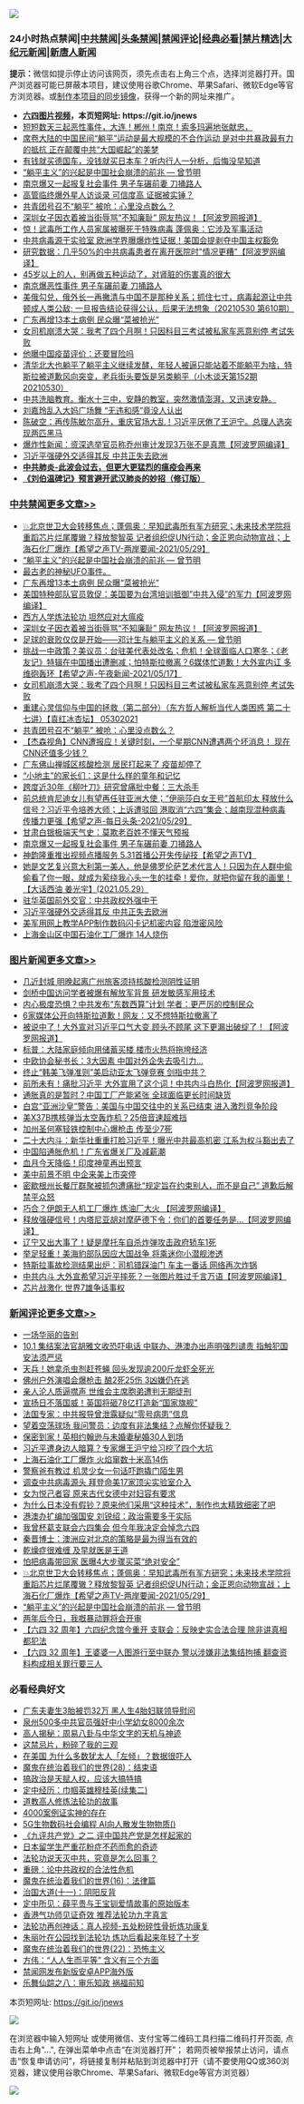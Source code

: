 ![](https://raw.githubusercontent.com/fqnews/bnews/master/64photo/fqnews-qr.jpg)

<div id="tt">
<h3>24小时热点禁闻|<a href="#%E4%B8%AD%E5%85%B1%E7%A6%81%E9%97%BB%E6%9B%B4%E5%A4%9A%E6%96%87%E7%AB%A0">中共禁闻</a>|<a href="#%E5%9B%BE%E7%89%87%E6%96%B0%E9%97%BB%E6%9B%B4%E5%A4%9A%E6%96%87%E7%AB%A0">头条禁闻</a>|<a href="#%E6%96%B0%E9%97%BB%E8%AF%84%E8%AE%BA%E6%9B%B4%E5%A4%9A%E6%96%87%E7%AB%A0">禁闻评论|<a href="#%E5%BF%85%E7%9C%8B%E7%BB%8F%E5%85%B8%E5%A5%BD%E6%96%87">经典必看|<a href="/video.md#%E7%A6%81%E7%89%87%E7%B2%BE%E9%80%89">禁片精选</a>|<a href="https://github.com/fqnews/djy/blob/master/gb/nf1351518.md#1">大纪元新闻</a>|<a href="https://github.com/fqnews/ntdtv/blob/master/gb/prog204.md#1">新唐人新闻</a></h3>
<div><b>提示：</b>微信如提示停止访问该网页，须先点击右上角三个点，选择浏览器打开。国产浏览器可能已屏蔽本项目，建议使用谷歌Chrome、苹果Safari、微软Edge等官方浏览器。或<a href="https://github.com/fqnews/bnews/blob/master/%E5%88%B6%E4%BD%9Cgit%E7%A6%81%E9%97%BB%E9%95%9C%E5%83%8F.md">制作本项目的同步镜像</a>，获得一个新的网址来推广。</div>
<ul>
<li><b><a href="http://d1.bdrive.tk/64.mp4" target="_blank">六四图片视频</a>，本页短网址: https://git.io/jnews</b></li>
<li><a href="/bannedvideo/20210530/1556437.md">短短数天三起恶性事件，大连！郴州！南京！索多玛遍地张献忠，</a></li>
<li><a href="/bannedvideo/20210530/1556398.md">席卷大陆的中国民间“躺平”运动是最大规模的不合作运动 是对中共暴政最有力的抵抗 正在颠覆中共“大国崛起”的美梦</a></li>
<li><a href="/lifebaike/20210530/1556461.md">有钱就买德国车，没钱就买日本车？听内行人一分析，后悔没早知道</a></li>
<li><a href="/comments/20210530/1556699.md">“躺平主义”的兴起是中国社会崩溃的前兆 — 曾节明</a></li>
<li><a href="/cbnews/20210530/1556477.md">南京爆又一起报复社会事件 男子车碾前妻 刀捅路人</a></li>
<li><a href="/cnnews/20210530/1556426.md">高管临终爆外星人访谈录 可信度高 证据被实锤？</a></li>
<li><a href="/cbnews/20210530/1556578.md">共青团号召不“躺平” 被呛：心里没点数么？</a></li>
<li><a href="/cbnews/20210530/1556632.md">深圳女子因衣着被当街辱骂“不知廉耻” 网友热议！【阿波罗网报道】</a></li>
<li><a href="/comments/20210530/1556633.md">惊！武毒所工作人员家属被曝死于特殊病毒 蓬佩奥：它涉及军事活动</a></li>
<li><a href="/comments/20210530/1556608.md">中共病毒源于实验室 欧洲学界曝爆炸性证据！美国会提剥夺中国主权豁免</a></li>
<li><a href="/cnnews/20210530/1556727.md">研究数据：几乎50%的中共病毒患者在离开医院时"情况更糟"【阿波罗网编译】</a></li>
<li><a href="/health/20210530/1556489.md">45岁以上的人，别再做五种运动了，对肾脏的伤害真的很大</a></li>
<li><a href="/cnnews/20210530/1556528.md">南京爆恶性事件 男子车碾前妻 刀捅路人</a></li>
<li><a href="/bannedvideo/20210530/1556740.md">美俄勾兑，俄外长一再撇清与中国不是那种关系；抓住七寸，病毒起源让中共顿成人类公敌; 一旦报告结论获得公认，后果无法想象（20210530 第610期）</a></li>
<li><a href="/cbnews/20210530/1556744.md">广东再增13本土病例 民众曝“菜被抢光”</a></li>
<li><a href="/cbnews/20210530/1556606.md">女司机崩溃大哭：我考了四个月啊！只因科目三考试被私家车恶意别停 考试失败</a></li>
<li><a href="/worldnews/20210530/1556425.md">他曝中国疫苗评价：还要冒险吗</a></li>
<li><a href="/bannedvideo/20210530/1556808.md">清华北大也躺平了躺平主义继续发酵，年轻人被逼只能站着不能躺平为啥，特斯拉被道歉风向突变，老兵街头要饭是另类躺平（小木谈天第152期 20210530）</a></li>
<li><a href="/bannedvideo/20210530/1556736.md">中共洗脑教育。衡水十三中，安静的教室，突然激情澎湃，又迅速安静。</a></li>
<li><a href="/yule/20210530/1556441.md">刘嘉玲乱入大妈广场舞 “无违和感”竟没人认出</a></li>
<li><a href="/bannedvideo/20210530/1556757.md">陈破空：再传陈敏尔高升，重庆官场大乱！习近平厌倦了王沪宁。总理人选突现两匹黑马</a></li>
<li><a href="/cnnews/20210530/1556683.md">爆炸性新闻：资深选举官员称乔州审计发现3万张不是真票【阿波罗网编译】</a></li>
<li><a href="/cbnews/20210530/1556410.md">习近平强硬外交适得其反 中共正失去欧洲</a></li>
<li><b><a href="/comments/20200211/1275071.md" target="_blank">中共肺炎-此波会过去，但更大更猛烈的瘟疫会再来</a></b></li>
<li><b><a href="/comments/20200207/1272816.md" target="_blank">《刘伯温碑记》预言避开武汉肺炎的妙招（修订版）</a></b></li>
</ul>
</div>

<div class="catlist">
<h3><a href="/cbnews/" target="_blank">中共禁闻</a><span><a href="/cbnews/" target="_blank" rel="nofollow">更多文章>></a></span></h3>
<ul>
<li><a href="/comments/20210530/1556786.md" target="_blank">💥北京世卫大会转移焦点；蓬佩奥：早知武毒所有军方研究；未来技术学院将重蹈芯片烂尾覆辙？释放黎智英 记者组织促UN行动；金正恩向动物宣战；上海石化厂爆炸【希望之声TV-两岸要闻-2021/05/29】</a></li>
<li><a href="/comments/20210530/1556699.md" target="_blank">“躺平主义”的兴起是中国社会崩溃的前兆 — 曾节明</a></li>
<li><a href="/comments/20210530/1556760.md" target="_blank">最古老的神秘UFO事件。</a></li>
<li><a href="/cbnews/20210530/1556744.md" target="_blank">广东再增13本土病例 民众曝“菜被抢光”</a></li>
<li><a href="/cbnews/20210530/1556661.md" target="_blank">美国特种部队官员敦促：美国要为台湾培训抵御&#8221;中共入侵&#8221;的军力【阿波罗网编译】</a></li>
<li><a href="/cbnews/20210530/1556550.md" target="_blank">西方人学炼法轮功 坦然应对大瘟疫</a></li>
<li><a href="/cbnews/20210530/1556632.md" target="_blank">深圳女子因衣着被当街辱骂“不知廉耻” 网友热议！【阿波罗网报道】</a></li>
<li><a href="/comments/20210530/1556617.md" target="_blank">足球的衰败仅仅是开始——邓计生与躺平主义的关系 — 曾节明</a></li>
<li><a href="/comments/20210530/1556616.md" target="_blank">挑战一中政策？美议员：台驻美代表处改名；危机！全球面临人口寒冬；《老友记》特辑在中国播出遭删减；怕特斯拉撤离？6媒体忙道歉！大外宣内讧 多维砲轰环【希望之声-午夜新闻-2021/05/17】</a></li>
<li><a href="/cbnews/20210530/1556606.md" target="_blank">女司机崩溃大哭：我考了四个月啊！只因科目三考试被私家车恶意别停 考试失败</a></li>
<li><a href="/comments/20210530/1556605.md" target="_blank">重建心灵信仰与中国的拯救（第二部分）（东方哲人解析当代人类困惑  第二十七讲）【袁红冰杏坛】 05302021</a></li>
<li><a href="/cbnews/20210530/1556578.md" target="_blank">共青团号召不“躺平” 被呛：心里没点数么？</a></li>
<li><a href="/comments/20210530/1556558.md" target="_blank">【杰森视角】CNN遭报应！关键时刻，一个星期CNN遭遇两个坏消息！ 现在CNN还值多少钱？</a></li>
<li><a href="/cbnews/20210530/1556552.md" target="_blank">广东佛山禅城区核酸检测 居民打起来了 疫苗却停了</a></li>
<li><a href="/cbnews/20210530/1556507.md" target="_blank">“小地主”的家长们：这是什么样的童年和记忆</a></li>
<li><a href="/cbnews/20210530/1556506.md" target="_blank">跨度近30年《柳叶刀》研究曾痛批中餐：三大杀手</a></li>
<li><a href="/comments/20210530/1556503.md" target="_blank">前总统肯尼迪女儿有望再任驻亚洲大使；“伊丽莎白女王号”首航印太 释放什么信号？习近平令培养大师；上诉遭驳回 港取消“六四”集会；越南现混种病毒 传播力更强【希望之声-每日头条-2021/05/29】</a></li>
<li><a href="/cbnews/20210530/1556478.md" target="_blank">甘肃白银极端天气史：莫欺老百姓不懂天气预报</a></li>
<li><a href="/cbnews/20210530/1556477.md" target="_blank">南京爆又一起报复社会事件 男子车碾前妻 刀捅路人</a></li>
<li><a href="/comments/20210530/1556476.md" target="_blank">神韵隆重推出视频点播服务 5.31首播公开失传祕技【希望之声TV】</a></li>
<li><a href="/comments/20210530/1556440.md" target="_blank">她是文艺复兴意大利第一美人，他是佛罗伦萨艺术代言人！只因为在人群中偷偷看了你一眼，就成为萦绕我心头一生的挂牵！爱你，就把你留在我的画里！【大话西油 姜光宇】(2021.05.29）</a></li>
<li><a href="/cbnews/20210530/1556411.md" target="_blank">驻华英国前外交官：中共政权外强中干</a></li>
<li><a href="/cbnews/20210530/1556410.md" target="_blank">习近平强硬外交适得其反 中共正失去欧洲</a></li>
<li><a href="/cbnews/20210530/1556397.md" target="_blank">美军用网上教学APP制作数码闪卡记机密内容 陷泄密风险</a></li>
<li><a href="/cbnews/20210530/1556382.md" target="_blank">上海金山区中国石油化工厂爆炸 14人烧伤</a></li>

</ul>
</div>
<div class="catlist">
<h3><a href="/topimagenews/" target="_blank">图片新闻</a><span><a href="/topimagenews/" target="_blank" rel="nofollow">更多文章>></a></span></h3>
<ul>
<li><a href="/topimagenews/20210531/1556882.md" target="_blank">几近封城 明晚起离广州旅客须持核酸检测阴性证明</a></li>
<li><a href="/topimagenews/20210531/1556881.md" target="_blank">剑桥中国访问学者被爆有解放军背景 研发敏感军用技术</a></li>
<li><a href="/topimagenews/20210530/1556364.md" target="_blank">内心极度恐惧？中共发布“东数西算”计划 学者：更严厉的控制民众</a></li>
<li><a href="/topimagenews/20210529/1556157.md" target="_blank">6家媒体公开向特斯拉道歉！网友：又不想特斯拉撤离了</a></li>
<li><a href="/topimagenews/20210529/1556099.md" target="_blank">被说中了！大外宣对习近平口气大变 顾头不顾尾 这下更漏出破绽了！【阿波罗网报道】</a></li>
<li><a href="/topimagenews/20210529/1555930.md" target="_blank">标普：大陆家庭倾向用储蓄买楼 楼市火热将拖垮经济</a></li>
<li><a href="/topimagenews/20210529/1555876.md" target="_blank">中欧协会秘书长：3大因素 中国对外企失去吸引力…</a></li>
<li><a href="/topimagenews/20210529/1555852.md" target="_blank">终止“韩美飞弹准则”美启动亚太飞弹竞赛 剑指中共？</a></li>
<li><a href="/topimagenews/20210528/1555477.md" target="_blank">前所未有！痛批习近平 大外宣用了这个词！中共内斗白热化【阿波罗网报道】</a></li>
<li><a href="/topimagenews/20210528/1555148.md" target="_blank">通胀真的是暂时？中国工厂产能紧张 全球面临更长时间缺货</a></li>
<li><a href="/topimagenews/20210527/1554774.md" target="_blank">白宫“亚洲沙皇”警告：美国与中国交往中的关系已结束 进入激烈竞争阶段</a></li>
<li><a href="/topimagenews/20210527/1554539.md" target="_blank">美X37B携核弹当太空轰炸机？25倍音速超难挡</a></li>
<li><a href="/topimagenews/20210527/1554450.md" target="_blank">加州圣何塞轻铁控制中心爆枪击 传至少7死</a></li>
<li><a href="/topimagenews/20210526/1554119.md" target="_blank">二十大内斗：新华社重重打脸习近平！曝光中共最高机密 江系为权斗豁出去了</a></li>
<li><a href="/topimagenews/20210526/1554065.md" target="_blank">中国陷通胀危机！广东省爆关厂及减薪潮</a></li>
<li><a href="/topimagenews/20210526/1554015.md" target="_blank">血月今天降临！印度神童再出预言</a></li>
<li><a href="/topimagenews/20210526/1553823.md" target="_blank">美中前景不明 中企来美上市突停</a></li>
<li><a href="/topimagenews/20210526/1553805.md" target="_blank">密歇根州长餐厅群聚被抓包遭痛批“规定旨在约束别人，而不是自己” 道歉后解禁平众怒</a></li>
<li><a href="/topimagenews/20210525/1553428.md" target="_blank">巧合？伊朗无人机工厂爆炸 炼油厂大火 【阿波罗网编译】</a></li>
<li><a href="/topimagenews/20210525/1553330.md" target="_blank">释放强硬信号！内塔尼亚胡对摩萨德下令：你们的首要任务是…【阿波罗网编译】</a></li>
<li><a href="/topimagenews/20210525/1553122.md" target="_blank">辽宁又出大事了！疑是摩托车自杀炸弹攻击政府轿车1死</a></li>
<li><a href="/topimagenews/20210524/1552810.md" target="_blank">举足轻重！美海豹部队因应大国战争 将乘迷你小潜舰渗透</a></li>
<li><a href="/topimagenews/20210524/1552783.md" target="_blank">特斯拉事故检测结果出炉：司机错踩油门 车主一番话 网络再次炸锅</a></li>
<li><a href="/topimagenews/20210524/1552691.md" target="_blank">中共内斗 大外宣希望习近平摔死？一张图片胜过千言万语【阿波罗网编译】</a></li>
<li><a href="/topimagenews/20210524/1552507.md" target="_blank">芯片战激化 世界7雄争话事权</a></li>

</ul>
</div>
<div class="catlist">
<h3><a href="/comments/" target="_blank">新闻评论</a><span><a href="/comments/" target="_blank" rel="nofollow">更多文章>></a></span></h3>
<ul>
<li><a href="/comments/20210531/1556887.md" target="_blank">一场华丽的告别</a></li>
<li><a href="/comments/20210531/1556886.md" target="_blank">10.1 集结案法官胡雅文收恐吓电话 中联办、港澳办出声明强烈谴责 指触犯国安法须严惩</a></li>
<li><a href="/comments/20210531/1556885.md" target="_blank">天兵！她拿杀虫剂赶苍蝇 回头发现逾200斤龙虾全死光</a></li>
<li><a href="/comments/20210531/1556884.md" target="_blank">佛州户外演唱会爆枪击 酿2死25伤 3凶嫌仍在逃</a></li>
<li><a href="/comments/20210531/1556870.md" target="_blank">亲人沦人质逼噤声 世维会主席胞弟遭判无期徒刑</a></li>
<li><a href="/comments/20210531/1556869.md" target="_blank">宣扬日不落国威！英国将砸78亿打造新“国家旗舰”</a></li>
<li><a href="/comments/20210531/1556855.md" target="_blank">法国专家：中共报导曾泄露疑似“零号病患”信息</a></li>
<li><a href="/comments/20210531/1556852.md" target="_blank">望着空荡球场 我问警员：边度有非法集结？点解你怀疑我？</a></li>
<li><a href="/comments/20210531/1556851.md" target="_blank">保密到家！英相约翰逊与未婚妻秘婚30人到场</a></li>
<li><a href="/comments/20210531/1556850.md" target="_blank">习近平遭身边人暗算？专家爆王沪宁给习挖了四个大坑</a></li>
<li><a href="/comments/20210531/1556849.md" target="_blank">上海石油化工厂爆炸 火焰窜数十米高14伤</a></li>
<li><a href="/comments/20210531/1556848.md" target="_blank">警察爸有教过 机灵少女一句话吓跑撬门陌生男</a></li>
<li><a href="/comments/20210530/1556832.md" target="_blank">调查中共病毒源头 拜登命美17家顶尖实验室介入</a></li>
<li><a href="/comments/20210530/1556829.md" target="_blank">女为悦己者容 原来古代女德中对妇容有要求</a></li>
<li><a href="/comments/20210530/1556828.md" target="_blank">为什么日本没有假钞？原来他们采用“这种技术”，制作也太精致细密了吧</a></li>
<li><a href="/comments/20210530/1556820.md" target="_blank">港澳办扩编加强国安 刘锐绍：政治需要多于实际</a></li>
<li><a href="/comments/20210530/1556815.md" target="_blank">我曾杯葛支联会六四集会 但今年我决定会悼念六四</a></li>
<li><a href="/comments/20210530/1556814.md" target="_blank">秦晋博士：澳洲应对北京的策略是最为得当有效的</a></li>
<li><a href="/comments/20210530/1556810.md" target="_blank">乾燥症很难缠 及早就医是王道</a></li>
<li><a href="/comments/20210530/1556809.md" target="_blank">怕把病毒带回家 医曝4大步骤买菜“绝对安全”</a></li>
<li><a href="/comments/20210530/1556786.md" target="_blank">💥北京世卫大会转移焦点；蓬佩奥：早知武毒所有军方研究；未来技术学院将重蹈芯片烂尾覆辙？释放黎智英 记者组织促UN行动；金正恩向动物宣战；上海石化厂爆炸【希望之声TV-两岸要闻-2021/05/29】</a></li>
<li><a href="/comments/20210530/1556699.md" target="_blank">“躺平主义”的兴起是中国社会崩溃的前兆 — 曾节明</a></li>
<li><a href="/comments/20210530/1556764.md" target="_blank">两年后今日，我嘅暴动罪将会开审</a></li>
<li><a href="/comments/20210530/1556763.md" target="_blank">【六四 32 周年】六四纪念馆今重开 支联会：反映史实合法合理 除非讲真相都犯法</a></li>
<li><a href="/comments/20210530/1556762.md" target="_blank">【六四 32 周年】王婆婆一人图游行至中联办 警以涉嫌非法集结拘捕 翻查资料构成相关罪行要三人</a></li>

</ul>
</div>

<div class="catlist">
<h3>必看经典好文</h3>
<ul>
<li><a href="/cbnews/20200611/1343037.md" target="_blank">广东夫妻生3胎被罚32万 黑人生4胎妇联领导慰问</a></li>
<li><a href="/comments/20200704/783272.md" target="_blank">泉州500多中共官员强奸中小学幼女8000余次</a></li>
<li><a href="/aomi/history/20170924/831575.md" target="_blank">高人揭秘：周易八卦与中华文字的天机与神迹</a></li>
<li><a href="/yule/20210123/1473216.md" target="_blank">这禁忌片，粉碎了我的三观</a></li>
<li><a href="/comments/20200427/1319933.md" target="_blank">在美国 为什么多数犹太人「左倾」？数据很吓人</a></li>
<li><a href="/comments/20181228/1054609.md" target="_blank">魔鬼在统治着我们的世界(28)：结束语</a></li>
<li><a href="/comments/20200814/1379994.md" target="_blank">搞政治是天赋人权，应该大搞特搞</a></li>
<li><a href="/tculture/20161102/608445.md" target="_blank">定中经历：巾帼英雄穆桂英(续集二)</a></li>
<li><a href="/comments/20200805/1375080.md" target="_blank">道教高人修炼法轮功的故事</a></li>
<li><a href="/lifebaike/20201113/1430218.md" target="_blank">4000案例证实神的存在</a></li>
<li><a href="/topimagenews/20200527/1335347.md" target="_blank">5G生物数码社会编程 AI向人散发生物物质()</a></li>
<li><a href="/bookonline/20131116/201055.md" target="_blank">《九评共产党》之二 评中国共产党是怎样起家的</a></li>
<li><a href="/comments/20210324/1511732.md" target="_blank">日本留学生严重花粉症不药而愈的奇迹</a></li>
<li><a href="/comments/20210308/1500552.md" target="_blank">法轮功说天灭中共，究竟是怎么回事？</a></li>
<li><a href="/comments/20200705/783271.md" target="_blank">重磅：论中共政权的合法性危机</a></li>
<li><a href="/topimagenews/20180615/958090.md" target="_blank">魔鬼在统治着我们的世界(16)：法律篇</a></li>
<li><a href="/cbnews/20180317/915893.md" target="_blank">治国大道(十一)：阴阳反背</a></li>
<li><a href="/comments/20200616/1345658.md" target="_blank">定中所见：薛平贵与王宝钏爱情故事的原始版本</a></li>
<li><a href="/comments/20200517/1330064.md" target="_blank">香港气功师见证奇效 推荐法轮功九字真言</a></li>
<li><a href="/comments/20190516/1128964.md" target="_blank">法轮功再创神话：真人视频-五处粉碎性骨折炼功康复</a></li>
<li><a href="/comments/20210216/1488271.md" target="_blank">朱丽叶在公园找到法轮功 炼功后看起来年轻了十岁</a></li>
<li><a href="/comments/20180804/981524.md" target="_blank">魔鬼在统治着我们的世界(22)：恐怖主义</a></li>
<li><a href="/comments/20200720/1363377.md" target="_blank">方伟：“人人生而平等” 含义有三个方面</a></li>
<li><a href="/comments/20200627/783266.md" target="_blank">禁闻网发布新版安卓APP海外版</a></li>
<li><a href="/tculture/20170717/792953.md" target="_blank">乐舞仙踪之八：审乐知政 祸福前知</a></li>

</ul>
</div>

本页短网址: https://git.io/jnews

![](https://raw.githubusercontent.com/fqnews/bnews/master/64photo/fqnews-qr.jpg)

在浏览器中输入短网址 或使用微信、支付宝等二维码工具扫描二维码打开页面, 点击右上角"...", 在弹出菜单中点击“在浏览器打开”； 若网页被举报禁止访问，请点击“恢复申请访问”，将链接复制并粘贴到浏览器中打开（请不要使用QQ或360浏览器，建议使用谷歌Chrome、苹果Safari、微软Edge等官方浏览器）

![](https://raw.githubusercontent.com/fqnews/bnews/master/64photo/wx.jpg)